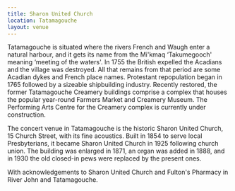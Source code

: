 ```yaml
---
title: Sharon United Church
location: Tatamagouche
layout: venue
---
```


Tatamagouche is situated where the rivers French and Waugh enter a natural harbour, and it gets its name from the Mi'kmaq ‘Takumegooch' meaning ‘meeting of the waters'. In 1755 the British expelled the Acadians and the village was destroyed. All that remains from that period are some Acadian dykes and French place names. Protestant repopulation began in 1765 followed by a sizeable shipbuilding industry. Recently restored, the former Tatamagouche Creamery buildings comprise a complex that houses the popular year-round Farmers Market and Creamery Museum. The Performing Arts Centre for the Creamery complex is currently under construction.

The concert venue in Tatamagouche is the historic Sharon United Church, 15 Church Street, with its fine acoustics. Built in 1854 to serve local Presbyterians, it became Sharon United Church in 1925 following church union. The building was enlarged in 1871, an organ was added in 1888, and in 1930 the old closed-in pews were replaced by the present ones.

With acknowledgements to Sharon United Church and Fulton's Pharmacy in River John and Tatamagouche. 
